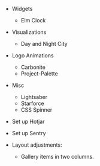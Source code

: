 - Widgets
  - Elm Clock

- Visualizations
  - Day and Night City

- Logo Animations
  - Carbonite
  - Project-Palette

- Misc
  - Lightsaber
  - Starforce
  - CSS Spinner

- Set up Hotjar

- Set up Sentry

- Layout adjustments:
  - Gallery items in two columns.
